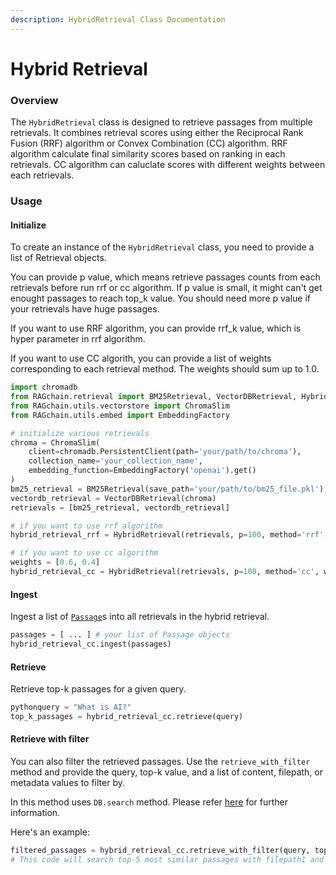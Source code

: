 ```yaml
---
description: HybridRetrieval Class Documentation
---
```


# Hybrid Retrieval

### Overview

The `HybridRetrieval` class is designed to retrieve passages from multiple retrievals. It combines retrieval scores using either the Reciprocal Rank Fusion (RRF) algorithm or Convex Combination (CC) algorithm. RRF algorithm calculate final similarity scores based on ranking in each retrievals. CC algorithm can caluclate scores with different weights between each retrievals.

### Usage

#### Initialize

To create an instance of the `HybridRetrieval` class, you need to provide a list of Retrieval objects.&#x20;

You can provide p value, which means retrieve passages counts from each retrievals before run rrf or cc algorithm. If p value is small, it might can't get enought passages to reach top\_k value. You should need more p value if your retrievals have huge passages.&#x20;

If you want to use RRF algorithm, you can provide rrf\_k value, which is hyper parameter in rrf algorithm.

If you want to use CC algorith, you can provide a list of weights corresponding to each retrieval method. The weights should sum up to 1.0.

```python
import chromadb
from RAGchain.retrieval import BM25Retrieval, VectorDBRetrieval, HybridRetrieval
from RAGchain.utils.vectorstore import ChromaSlim
from RAGchain.utils.embed import EmbeddingFactory

# initialize various retrievals
chroma = ChromaSlim(
    client=chromadb.PersistentClient(path='your/path/to/chroma'),
    collection_name='your_collection_name',
    embedding_function=EmbeddingFactory('openai').get()
)
bm25_retrieval = BM25Retrieval(save_path='your/path/to/bm25_file.pkl')
vectordb_retrieval = VectorDBRetrieval(chroma)
retrievals = [bm25_retrieval, vectordb_retrieval]

# if you want to use rrf algorithm
hybrid_retrieval_rrf = HybridRetrieval(retrievals, p=100, method='rrf', rrf_k=60)

# if you want to use cc algorithm
weights = [0.6, 0.4]
hybrid_retrieval_cc = HybridRetrieval(retrievals, p=100, method='cc', weights=weights)
```

#### Ingest

Ingest a list of [`Passage`](https://nomadamas.github.io/RAGchain/build/html/RAGchain.schema.html#module-RAGchain.schema.passage)s into all retrievals in the hybrid retrieval.

```python
passages = [ ... ] # your list of Passage objects
hybrid_retrieval_cc.ingest(passages)
```

#### Retrieve

Retrieve top-k passages for a given query.

```python
pythonquery = "What is AI?"
top_k_passages = hybrid_retrieval_cc.retrieve(query)
```

#### Retrieve with filter

You can also filter the retrieved passages. Use the `retrieve_with_filter` method and provide the query, top-k value, and a list of content, filepath, or metadata values to filter by.&#x20;

In this method uses `DB.search` method. Please refer [here](https://nomadamas.github.io/RAGchain/build/html/RAGchain.DB.html#RAGchain.DB.base.BaseDB.search) for further information.

Here's an example:

```python
filtered_passages = hybrid_retrieval_cc.retrieve_with_filter(query, top_k, filepath=["filepath1", "filepath3"])
# This code will search top-5 most similar passages with filepath1 and filepath3
```
